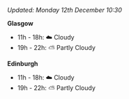 *Updated: Monday 12th December 10:30*

**Glasgow**

* 11h - 18h: :cloud: Cloudy
* 19h - 22h: :partly_sunny: Partly Cloudy

**Edinburgh**

* 11h - 18h: :cloud: Cloudy
* 19h - 22h: :partly_sunny: Partly Cloudy
